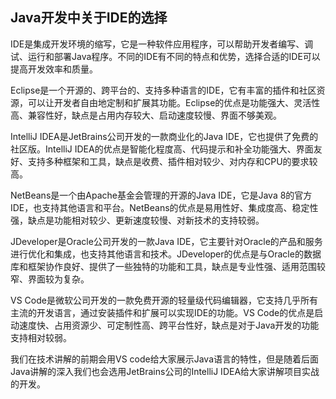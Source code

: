 ## Java开发中关于IDE的选择

IDE是集成开发环境的缩写，它是一种软件应用程序，可以帮助开发者编写、调试、运行和部署Java程序。不同的IDE有不同的特点和优势，选择合适的IDE可以提高开发效率和质量。

Eclipse是一个开源的、跨平台的、支持多种语言的IDE，它有丰富的插件和社区资源，可以让开发者自由地定制和扩展其功能。Eclipse的优点是功能强大、灵活性高、兼容性好，缺点是占用内存较大、启动速度较慢、界面不够美观。

IntelliJ IDEA是JetBrains公司开发的一款商业化的Java IDE，它也提供了免费的社区版。IntelliJ IDEA的优点是智能化程度高、代码提示和补全功能强大、界面友好、支持多种框架和工具，缺点是收费、插件相对较少、对内存和CPU的要求较高。

NetBeans是一个由Apache基金会管理的开源的Java IDE，它是Java 8的官方IDE，也支持其他语言和平台。NetBeans的优点是易用性好、集成度高、稳定性强，缺点是功能相对较少、更新速度较慢、对新技术的支持较弱。

JDeveloper是Oracle公司开发的一款Java IDE，它主要针对Oracle的产品和服务进行优化和集成，也支持其他语言和技术。JDeveloper的优点是与Oracle的数据库和框架协作良好、提供了一些独特的功能和工具，缺点是专业性强、适用范围较窄、界面较为复杂。

VS Code是微软公司开发的一款免费开源的轻量级代码编辑器，它支持几乎所有主流的开发语言，通过安装插件和扩展可以实现IDE的功能。VS Code的优点是启动速度快、占用资源少、可定制性高、跨平台性好，缺点是对于Java开发的功能支持相对较弱。

我们在技术讲解的前期会用VS code给大家展示Java语言的特性，但是随着后面Java讲解的深入我们也会选用JetBrains公司的IntelliJ IDEA给大家讲解项目实战的开发。